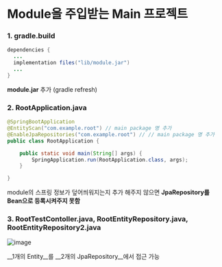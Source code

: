 Module을 주입받는 Main 프로젝트
===============================
### 1. gradle.build
```java
dependencies {
  ...
  implementation files("lib/module.jar")
  ...
}
```
__module.jar__ 추가 (gradle refresh)
### 2. RootApplication.java
``` java
@SpringBootApplication
@EntityScan("com.example.root") // main package 명 추가
@EnableJpaRepositories("com.example.root") // // main package 명 추가
public class RootApplication {

	public static void main(String[] args) {
		SpringApplication.run(RootApplication.class, args);
	}

}
```
module의 스프링 정보가 덮어씌워지는지 추가 해주지 않으면 __JpaRepository를 Bean으로 등록시켜주지 못함__

### 3. RootTestContoller.java, RootEntityRepository.java, RootEntityRepository2.java
![image](https://github.com/ttony-kim/module-main/assets/69332203/acae2461-54d5-4c1c-ba6c-789d5c2e0957)

__1개의 Entity__를 __2개의 JpaRepository__에서 접근 가능
